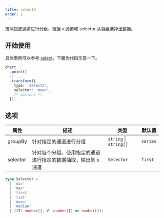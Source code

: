 ```yaml
---
title: selectX
order: 2
---
```


按照指定通道进行分组，根据 x 通道和 selector 从每组选择出数据。

## 开始使用

具体案例可以参考 [select](/manual/core/transform/select)，下面伪代码示意一下。

```ts
chart
  .point()
  // ...
  .transform({
    type: 'selectX',
    selector: 'mean',
    /* options */
  });
```

## 选项

| 属性               | 描述                                           | 类型                     | 默认值                 |
|-------------------|------------------------------------------------|-------------------------|-----------------------|
| groupBy           | 针对指定的通道进行分组                             | `string` \| `string[]`  | `series`              |  
| selector          | 针对每个分组，使用指定的通道进行指定的数据抽取，输出到 x 通道 | `Selector`         |  `first`              |

```ts
type Selector =
  | 'min'
  | 'max'
  | 'first'
  | 'last'
  | 'mean'
  | 'median'
  | ((I: number[], V: number[]) => number[]);
```
